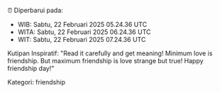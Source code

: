 ⏰ Diperbarui pada:
- WIB: Sabtu, 22 Februari 2025 05.24.36 UTC
- WITA: Sabtu, 22 Februari 2025 06.24.36 UTC
- WIT: Sabtu, 22 Februari 2025 07.24.36 UTC

Kutipan Inspiratif:
"Read it carefully and get meaning! Minimum love is friendship. But maximum friendship is love strange but true! Happy friendship day!"


Kategori: friendship

